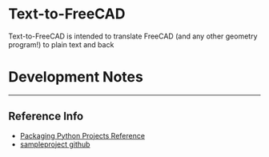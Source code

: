 # Text-to-FreeCAD

Text-to-FreeCAD is intended to translate FreeCAD (and any other 
geometry program!) to plain text and back

# Development Notes
--------------------------------------------------------------------------------

## Reference Info

- [Packaging Python Projects Reference][DN1]
- [sampleproject github][DN2]

[DN1]: https://packaging.python.org/en/latest/tutorials/packaging-projects/
[DN2]: https://github.com/pypa/sampleproject/tree/main